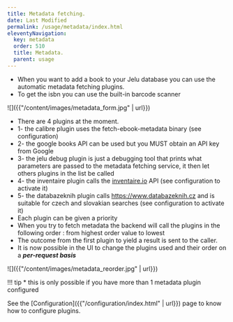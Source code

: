 ```yaml
---
title: Metadata fetching.
date: Last Modified
permalink: /usage/metadata/index.html
eleventyNavigation:
  key: metadata
  order: 510
  title: Metadata.
  parent: usage
---
```



* When you want to add a book to your Jelu database you can use the automatic metadata fetching plugins.
* To get the isbn you can use the built-in barcode scanner

![]({{"/content/images/metadata_form.jpg" | url}})

* There are 4 plugins at the moment.
* 1- the calibre plugin uses the fetch-ebook-metadata binary (see configuration)
* 2- the google books API can be used but you MUST obtain an API key from Google
* 3- the jelu debug plugin is just a debugging tool that prints what parameters are passed to the metadata fetching service, it then let others plugins in the list be called
* 4- the inventaire plugin calls the [inventaire.io](https://inventaire.io) API (see configuration to activate it)
* 5- the databazeknih plugin calls https://www.databazeknih.cz and is suitable for czech and slovakian searches (see configuration to activate it)
* Each plugin can be given a priority
* When you try to fetch metadata the backend will call the plugins in the following order : from highest order value to lowest
* The outcome from the first plugin to yield a result is sent to the caller.
* It is now possible in the UI to change the plugins used and their order on a **_per-request basis_**


![]({{"/content/images/metadata_reorder.jpg" | url}})

!!! tip
    * this is only possible if you have more than 1 metadata plugin configured


See the [Configuration]({{"/configuration/index.html" | url}}) page to know how to configure plugins.
